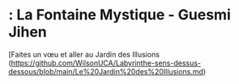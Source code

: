 # : La Fontaine Mystique  - Guesmi Jihen


 [Faites un vœu et aller au Jardin des Illusions (https://github.com/WilsonUCA/Labyrinthe-sens-dessus-dessous/blob/main/Le%20Jardin%20des%20Illusions.md)